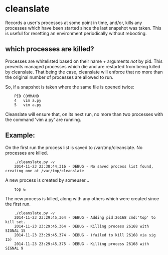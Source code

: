 # cleanslate

Records a user's processes at some point in time, and/or, kills any processes
which have been started since the last snapshot was taken. This is useful for resetting an environment periodically without rebooting.

## which processes are killed?

Processes are whitelisted based on their name + arguments *not* by pid. This prevents managed processes which die and are restarted from being killed by cleanslate. That being the case, cleanslate will enforce that no more than the original number of processes are allowed to run.

So, if a snapshot is taken where the same file is opened twice:

        PID COMMAND
        4   vim a.py
        5   vim a.py

Cleanslate will ensure that, on its next run, no more than two processes with the command 'vim a.py' are running.

## Example:

On the first run the process list is saved to /var/tmp/cleanslate. No processes are killed.

        ./cleanslate.py -v
        2014-11-23 23:38:44,316 - DEBUG - No saved process list found, creating one at /var/tmp/cleanslate

A new process is created by someuser...

        top &

The new process is killed, along with any others which were created since the first run.

        ./cleanslate.py -v
        2014-11-23 23:29:45,364 - DEBUG - Adding pid:26168 cmd:'top' to kill set.
        2014-11-23 23:29:45,364 - DEBUG - Killing process 26168 with SIGNAL 15
        2014-11-23 23:29:45,374 - DEBUG - (failed to kill 26168 via sig 15)
        2014-11-23 23:29:45,375 - DEBUG - Killing process 26168 with SIGNAL 9
